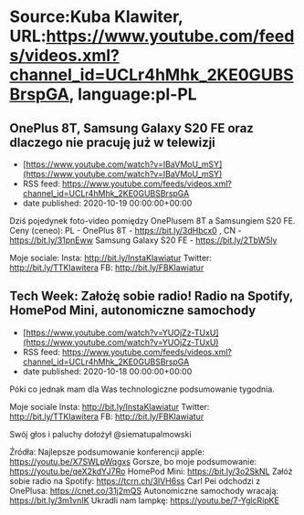 # Source:Kuba Klawiter, URL:https://www.youtube.com/feeds/videos.xml?channel_id=UCLr4hMhk_2KE0GUBSBrspGA, language:pl-PL

## OnePlus 8T, Samsung Galaxy S20 FE oraz dlaczego nie pracuję już w telewizji
 - [https://www.youtube.com/watch?v=IBaVMoU_mSY](https://www.youtube.com/watch?v=IBaVMoU_mSY)
 - RSS feed: https://www.youtube.com/feeds/videos.xml?channel_id=UCLr4hMhk_2KE0GUBSBrspGA
 - date published: 2020-10-19 00:00:00+00:00

Dziś pojedynek foto-video pomiędzy OnePlusem 8T a Samsungiem S20 FE.
Ceny (ceneo):
PL - OnePlus 8T - https://bit.ly/3dHbcx0 , CN - https://bit.ly/31pnEww
Samsung Galaxy S20 FE - https://bit.ly/2TbW5ly

Moje sociale:
Insta: http://bit.ly/InstaKlawiatur 
Twitter: http://bit.ly/TTKlawitera
FB: http://bit.ly/FBKlawiatur

## Tech Week: Założę sobie radio! Radio na Spotify, HomePod Mini, autonomiczne samochody
 - [https://www.youtube.com/watch?v=YUOjZz-TUxU](https://www.youtube.com/watch?v=YUOjZz-TUxU)
 - RSS feed: https://www.youtube.com/feeds/videos.xml?channel_id=UCLr4hMhk_2KE0GUBSBrspGA
 - date published: 2020-10-18 00:00:00+00:00

Póki co jednak mam dla Was technologiczne podsumowanie tygodnia. 

Moje sociale
Insta: http://bit.ly/InstaKlawiatur 
Twitter: http://bit.ly/TTKlawitera
FB: http://bit.ly/FBKlawiatur

Swój głos i paluchy dołożył @siematupalmowski 

Źródła: 
Najlepsze podsumowanie konferencji apple: https://youtu.be/X7SWLpWqgxs
Gorsze, bo moje podsumowanie: https://youtu.be/qeX2kdYJ7Ro
HomePod Mini: https://bit.ly/3o2SkNL
Załóż sobie radio na Spotify: https://tcrn.ch/3lVH6ss
Carl Pei odchodzi z OnePlusa: https://cnet.co/31j2mQS
Autonomiczne samochody wracają: https://bit.ly/3m1vnIK
Ukradli nam lampkę: https://youtu.be/7-YglcRipKE

